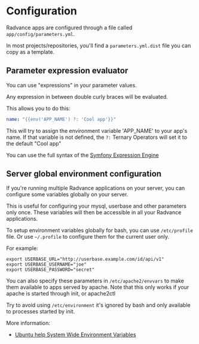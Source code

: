 # Configuration

Radvance apps are configured through a file called `app/config/parameters.yml`.

In most projects/repositories, you'll find a `parameters.yml.dist` file you can copy as a template.

## Parameter expression evaluator

You can use "expressions" in your parameter values.

Any expression in between double curly braces will be evaluated.

This allows you to do this:

```yml
name: "{{env('APP_NAME') ?: 'Cool app'}}"
```

This will try to assign the environment variable 'APP_NAME' to your app's name.
If that variable is not defined, the `?:` Ternary Operators will set it to the default "Cool app"

You can use the full syntax of the [Symfony Expression Engine](http://symfony.com/doc/current/components/expression_language/syntax.html)

## Server global environment configuration

If you're running multiple Radvance applications on your server, you can configure
some variables globally on your server.

This is useful for configuring your mysql, userbase and other parameters only once.
These variables will then be accessible in all your Radvance applications.

To setup environment variables globally for bash, you can use `/etc/profile` file.
Or use `~/.profile` to configure them for the current user only.

For example:
```
export USERBASE_URL="http://userbase.example.com/id/api/v1"
export USERBASE_USERNAME="joe"
export USERBASE_PASSWORD="secret"
```

You can also specify these parameters in `/etc/apache2/envvars` to make them 
 available to apps served by apache. Note that this only works if your
 apache is started through init, or apache2ctl

Try to avoid using `/etc/environment` it's ignored by bash
and only available to processes started by init.

More information:

* [Ubuntu help System Wide Environment Variables](https://help.ubuntu.com/community/EnvironmentVariables#System-wide_environment_variables)
